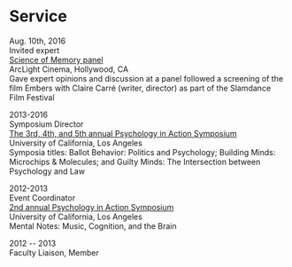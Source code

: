 # Service
Aug. 10th, 2016  
Invited expert  
<a href="http://www.embersmovie.com/cinema/">Science of Memory panel</a>    
ArcLight Cinema, Hollywood, CA  
Gave expert opinions and discussion at a panel followed a screening of
the film Embers with Claire Carré (writer, director) as part of the
Slamdance Film Festival  

2013-2016  
Symposium Director  
<a href="https://www.psychologyinaction.org/events/">The 3rd, 4th, and 5th annual Psychology in Action Symposium</a>    
University of California, Los Angeles  
Symposia titles: Ballot Behavior: Politics and Psychology; Building
Minds: Microchips & Molecules; and Guilty Minds: The Intersection
between Psychology and Law  

2012-2013  
Event Coordinator  
<a href="https://www.psychologyinaction.org/events/">2nd annual Psychology in Action Symposium</a>    
University of California, Los Angeles  
Mental Notes: Music, Cognition, and the Brain  

2012 \-- 2013  
Faculty Liaison, Member  
  
  



